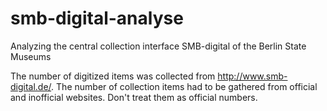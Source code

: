 # smb-digital-analyse
Analyzing the central collection interface SMB-digital of the Berlin State Museums

The number of digitized items was collected from http://www.smb-digital.de/. The number of collection items had to be gathered from official and inofficial websites. Don't treat them as official numbers.
